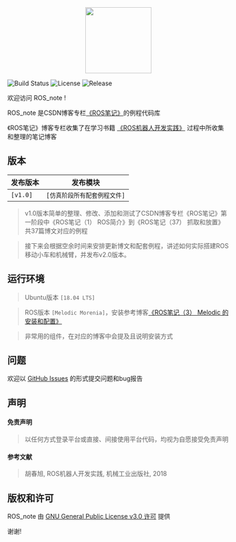 <div align=center><img src="https://img-blog.csdnimg.cn/20190614093941132.png" width="150" height="150" /></div>

![Build Status](https://img.shields.io/badge/build-passing-brightgreen)
![License](https://img.shields.io/badge/license-%20GPL--3.0-blue)
![Release](https://img.shields.io/badge/release-v1.0-blue)

欢迎访问 ROS_note !

ROS_note 是CSDN博客专栏[《ROS笔记》](https://joveh-h.blog.csdn.net/category_9290184.html)的例程代码库

《ROS笔记》博客专栏收集了在学习书籍 [《ROS机器人开发实践》](http://www.guyuehome.com/1936) 过程中所收集和整理的笔记博客

## 版本

| 发布版本 | 发布模块 |
| --- | --- |
| `[v1.0]` | `[仿真阶段所有配套例程文件]` |

> v1.0版本简单的整理、修改、添加和测试了CSDN博客专栏《ROS笔记》第一阶段中《ROS笔记（1） ROS简介》到《ROS笔记（37） 抓取和放置》共37篇博文对应的例程

> 接下来会根据空余时间来安排更新博文和配套例程，讲述如何实际搭建ROS移动小车和机械臂，并发布v2.0版本。

## 运行环境
> Ubuntu版本 `[18.04 LTS]`

> ROS版本 `[Melodic Morenia]`，安装参考博客[《ROS笔记（3） Melodic 的安装和配置》](https://joveh-h.blog.csdn.net/article/details/89736314)

> 非常用的组件，在对应的博客中会提及且说明安装方式

## 问题
欢迎以 [GitHub Issues](https://github.com/JoveH-H/ROS_note/issues) 的形式提交问题和bug报告

## 声明
#### 免责声明
> 以任何方式登录平台或直接、间接使用平台代码，均视为自愿接受免责声明

#### 参考文献
> 胡春旭, ROS机器人开发实践, 机械工业出版社, 2018

## 版权和许可
ROS_note 由 [GNU General Public License v3.0 许可](https://github.com/JoveH-H/ROS_note/blob/master/LICENSE) 提供

谢谢!
